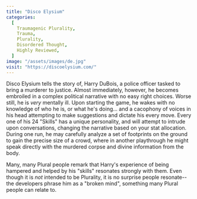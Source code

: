 ```yaml
---
title: "Disco Elysium"
categories:
  [
    Traumagenic Plurality,
    Trauma,
    Plurality,
    Disordered Thought,
    Highly Reviewed,
  ]
image: "/assets/images/de.jpg"
visit: "https://discoelysium.com/"
---
```


Disco Elysium tells the story of, Harry DuBois, a police officer tasked to bring a murderer to justice. Almost immediately, however, he becomes embroiled in a complex political narrative with no easy right choices. Worse still, he is _very_ mentally ill. Upon starting the game, he wakes with no knowledge of who he is, or what he's doing... and a cacophony of voices in his head attempting to make suggestions and dictate his every move. Every one of his 24 "Skills" has a unique personality, and will attempt to intrude upon conversations, changing the narrative based on your stat allocation. During one run, he may carefully analyze a set of footprints on the ground to gain the precise size of a crowd, where in another playthrough he might speak directly with the murdered corpse and divine information from the body.

Many, many Plural people remark that Harry's experience of being hampered and helped by his "skills" resonates strongly with them. Even though it is _not_ intended to be Plurality, it is no surprise people resonate--the developers phrase him as a "broken mind", something many Plural people can relate to.
